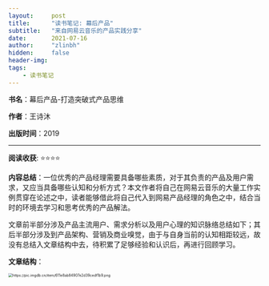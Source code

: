 ```yaml
---
layout:     post
title:      "读书笔记: 幕后产品"
subtitle:   "来自网易云音乐的产品实践分享"
date:       2021-07-16
author:     "zlinbh"
hidden:		false
header-img: 
tags:
    - 读书笔记
---
```


**书名**：幕后产品-打造突破式产品思维

**作者**：王诗沐

**出版时间**：2019

***

**阅读收获**: ⭐⭐⭐⭐

**内容总结**：一位优秀的产品经理需要具备哪些素质，对于其负责的产品及用户需求，又应当具备哪些认知和分析方式？本文作者将自己在网易云音乐的大量工作实例贯穿在论述之中，读者能够借此将自己代入到网易产品经理的角色之中，结合当时的环境去学习和思考优秀的产品解法。

文章前半部分涉及产品主流用户、需求分析以及用户心理的知识脉络总结如下；其后半部分涉及到产品架构、营销及商业嗅觉，由于与自身当前的认知相距较远，故没有总结入文章结构中去，待积累了足够经验和认识后，再进行回顾学习。

**文章结构**：

<img src="https://pic.imgdb.cn/item/611e8ab84907e2d39cedf1b9.png" alt="https://pic.imgdb.cn/item/611e8ab84907e2d39cedf1b9.png" style="zoom: 50%;" />